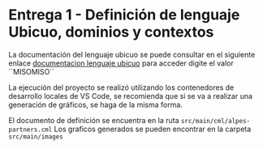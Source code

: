 # Entrega 1 - Definición de lenguaje Ubicuo, dominios y contextos

La documentación del lenguaje ubicuo se puede consultar en el siguiente enlace [documentacion lenguaje ubicuo](https://miro.com/app/board/uXjVJUhmRa0=/) para acceder digite el valor ´´MISOMISO´´

La ejecución del proyecto se realizó utilizando los contenedores de desarrollo locales de VS Code, se recomienda que si se va a realizar una generación de gráficos, se haga de la misma forma.

El documento de definición se encuentra en la ruta ``src/main/cml/alpes-partners.cml``
Los graficos generados se pueden encontrar en la carpeta ``src/main/images``
